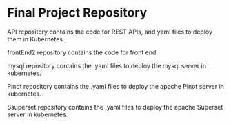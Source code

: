 # Final Project Repository
API repository contains the code for REST APIs, and yaml files to deploy them in Kubernetes.

frontEnd2 repository contains the code for front end.

mysql repository contains the .yaml files to deploy the mysql server in kubernetes.

Pinot repository contains the .yaml files to deploy the apache Pinot server in kubernetes.

Ssuperset repository contains the .yaml files to deploy the apache Superset server in kubernetes.


